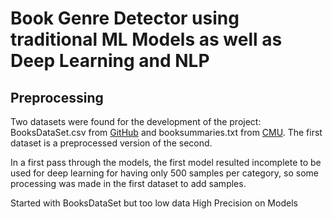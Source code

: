 # Book Genre Detector using traditional ML Models as well as Deep Learning and NLP

## Preprocessing

Two datasets were found for the development of the project: BooksDataSet.csv from [GitHub](https://github.com/chikne97/Book-Genre-Prediction/tree/master) and booksummaries.txt from [CMU](https://www.cs.cmu.edu/~dbamman/booksummaries.html). The first dataset is a preprocessed version of the second.

In a first pass through the models, the first model resulted incomplete to be used for deep learning for having only 500 samples per category, so some processing was made in the first dataset to add samples.




Started with BooksDataSet but too low data 
High Precision on Models